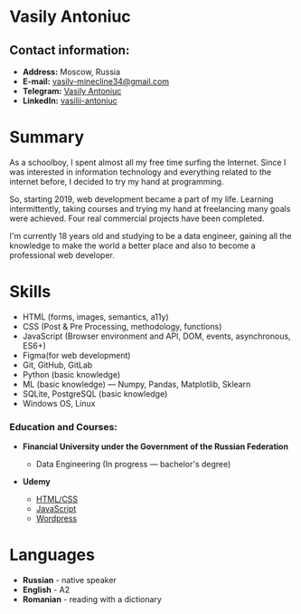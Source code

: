 # Vasily Antoniuc

## Contact information:

* **Address:** Moscow, Russia
* **E-mail:** [vasily-minecline34@gmail.com](vasily-minecline34@gmail.com)
* **Telegram:** [Vasily Antoniuc](https://t.me/minecline)
* **LinkedIn:** [vasilii-antoniuc](https://www.linkedin.com/in/vasilii-antoniuc/)

# Summary

As a schoolboy, I spent almost all my free time surfing the Internet. Since I was interested in information technology and everything related to the internet before, I decided to try my hand at programming.<br>

So, starting 2019, web development became a part of my life. Learning intermittently, taking courses and trying my hand at freelancing many goals were achieved. Four real commercial projects have been completed.<br>

I'm currently 18 years old and studying to be a data engineer, gaining all the knowledge to make the world a better place and also to become a professional web developer.<br>


# Skills

* HTML (forms, images, semantics, a11y)
* CSS (Post & Pre Processing, methodology, functions)
* JavaScript (Browser environment and API, DOM, events, asynchronous, ES6+)
* Figma(for web development)
* Git, GitHub, GitLab
* Python (basic knowledge)
* ML (basic knowledge) — Numpy, Pandas, Matplotlib, Sklearn
* SQLite, PostgreSQL (basic knowledge)
* Windows OS, Linux

### Education and Courses:

* **Financial University under the Government of the Russian Federation**
    * Data Engineering (In progress — bachelor's degree)

* **Udemy**
    * [HTML/CSS](https://www.udemy.com/course/webdeveloper/)
    * [JavaScript](https://www.udemy.com/course/javascript_full/)
    * [Wordpress](https://www.udemy.com/course/cms-wordpress/)


# Languages

* **Russian** - native speaker
* **English** - A2
* **Romanian** - reading with a dictionary
